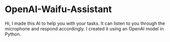 # OpenAI-Waifu-Assistant
Hi, I made this AI to help you with your tasks. It can listen to you through the microphone and respond accordingly. I created it using an OpenAI model in Python.
